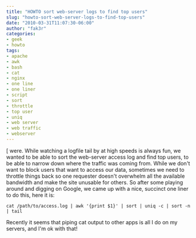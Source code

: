 ```yaml
---
title: "HOWTO sort web-server logs to find top users"
slug: "howto-sort-web-server-logs-to-find-top-users"
date: "2010-03-31T11:07:30-06:00"
author: "fak3r"
categories:
- geek
- howto
tags:
- apache
- awk
- bash
- cat
- nginx
- one line
- one liner
- script
- sort
- throttle
- top user
- uniq
- web server
- web traffic
- webserver
---
```


[ were.  While watching a logfile tail by at high speeds is always fun, we wanted to be able to sort the web-server access log and find top users, to be able to narrow down where the traffic was coming from.  While we don't want to block users that want to access our data, sometimes we need to throttle things back so one requester doesn't overwhelm all the available bandwidth and make the site unusable for others.  So after some playing around and digging on Google, we came up with a nice, succinct one liner to do this, here it is:

    
    cat /path/to/access.log | awk '{print $1}' | sort | uniq -c | sort -n | tail


<!-- more -->Recently it seems that piping cat output to other apps is all I do on my servers, and I'm ok with that!
